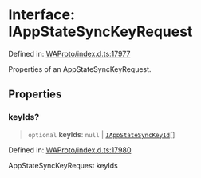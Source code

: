 # Interface: IAppStateSyncKeyRequest

Defined in: [WAProto/index.d.ts:17977](https://github.com/Fokusdotid/Baileys/blob/deec6cc75a88a82eaeedf16b76aa9218b2c772e3/WAProto/index.d.ts#L17977)

Properties of an AppStateSyncKeyRequest.

## Properties

### keyIds?

> `optional` **keyIds**: `null` \| [`IAppStateSyncKeyId`](IAppStateSyncKeyId.md)[]

Defined in: [WAProto/index.d.ts:17980](https://github.com/Fokusdotid/Baileys/blob/deec6cc75a88a82eaeedf16b76aa9218b2c772e3/WAProto/index.d.ts#L17980)

AppStateSyncKeyRequest keyIds
